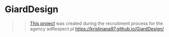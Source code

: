 # GiardDesign
> > [This project](https://kristinana97.github.io/GiardDesign/) was created during the recruitment process for the agency adRespect.pl
https://kristinana97.github.io/GiardDesign/
